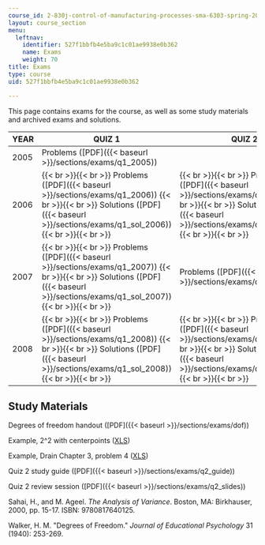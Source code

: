 ```yaml
---
course_id: 2-830j-control-of-manufacturing-processes-sma-6303-spring-2008
layout: course_section
menu:
  leftnav:
    identifier: 527f1bbfb4e5ba9c1c01ae9938e0b362
    name: Exams
    weight: 70
title: Exams
type: course
uid: 527f1bbfb4e5ba9c1c01ae9938e0b362

---
```


This page contains exams for the course, as well as some study materials and archived exams and solutions.

| YEAR | QUIZ 1 | QUIZ 2 |
| --- | --- | --- |
| 2005 | Problems ([PDF]({{< baseurl >}}/sections/exams/q1_2005)) | &nbsp; |
| 2006 |  {{< br >}}{{< br >}} Problems ([PDF]({{< baseurl >}}/sections/exams/q1_2006)) {{< br >}}{{< br >}} Solutions ([PDF]({{< baseurl >}}/sections/exams/q1_sol_2006)) {{< br >}}{{< br >}}  |  {{< br >}}{{< br >}} Problems ([PDF]({{< baseurl >}}/sections/exams/q2_2006)) {{< br >}}{{< br >}} Solutions ([PDF]({{< baseurl >}}/sections/exams/q2_sol_2006)) {{< br >}}{{< br >}}  |
| 2007 |  {{< br >}}{{< br >}} Problems ([PDF]({{< baseurl >}}/sections/exams/q1_2007)) {{< br >}}{{< br >}} Solutions ([PDF]({{< baseurl >}}/sections/exams/q1_sol_2007)) {{< br >}}{{< br >}}  | Problems ([PDF]({{< baseurl >}}/sections/exams/q2_2007)) |
| 2008 |  {{< br >}}{{< br >}} Problems ([PDF]({{< baseurl >}}/sections/exams/q1_2008)) {{< br >}}{{< br >}} Solutions ([PDF]({{< baseurl >}}/sections/exams/q1_sol_2008)) {{< br >}}{{< br >}}  |  {{< br >}}{{< br >}} Problems ([PDF]({{< baseurl >}}/sections/exams/q2_2008)) {{< br >}}{{< br >}} Solutions ([PDF]({{< baseurl >}}/sections/exams/q2_sol_2008)) {{< br >}}{{< br >}}  

Study Materials
---------------

Degrees of freedom handout ([PDF]({{< baseurl >}}/sections/exams/dof))

Example, 2^2 with centerpoints ([XLS](/coursemedia/2-830j-control-of-manufacturing-processes-sma-6303-spring-2008/17b3e749d586542c310bfb7d55247270_cp_example.xls))

Example, Drain Chapter 3, problem 4 ([XLS](/coursemedia/2-830j-control-of-manufacturing-processes-sma-6303-spring-2008/75b1439d3aa4533cae050faa6f785c7d_Drain_P4.xls))

Quiz 2 study guide ([PDF]({{< baseurl >}}/sections/exams/q2_guide))

Quiz 2 review session ([PDF]({{< baseurl >}}/sections/exams/q2_slides))

Sahai, H., and M. Ageel. _The Analysis of Variance_. Boston, MA: Birkhauser, 2000, pp. 15-17. ISBN: 9780817640125.

Walker, H. M. "Degrees of Freedom." _Journal of Educational Psychology_ 31 (1940): 253-269.